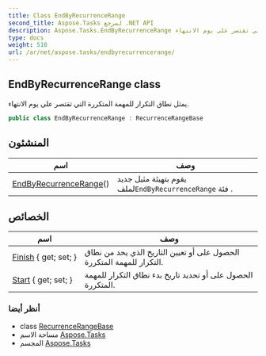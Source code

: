 ```yaml
---
title: Class EndByRecurrenceRange
second_title: Aspose.Tasks لمرجع .NET API
description: Aspose.Tasks.EndByRecurrenceRange فصل. يمثل نطاق التكرار للمهمة المتكررة التي تقتصر على يوم الانتهاء.
type: docs
weight: 510
url: /ar/net/aspose.tasks/endbyrecurrencerange/
---
```

## EndByRecurrenceRange class

يمثل نطاق التكرار للمهمة المتكررة التي تقتصر على يوم الانتهاء.

```csharp
public class EndByRecurrenceRange : RecurrenceRangeBase
```

## المنشئون

| اسم | وصف |
| --- | --- |
| [EndByRecurrenceRange](endbyrecurrencerange/)() | يقوم بتهيئة مثيل جديد لملف`EndByRecurrenceRange` فئة . |

## الخصائص

| اسم | وصف |
| --- | --- |
| [Finish](../../aspose.tasks/endbyrecurrencerange/finish/) { get; set; } | الحصول على أو تعيين التاريخ الذي يحد من نطاق التكرار للمهمة المتكررة. |
| [Start](../../aspose.tasks/recurrencerangebase/start/) { get; set; } | الحصول على أو تحديد تاريخ بدء نطاق التكرار للمهمة المتكررة. |

### أنظر أيضا

* class [RecurrenceRangeBase](../recurrencerangebase/)
* مساحة الاسم [Aspose.Tasks](../../aspose.tasks/)
* المجسم [Aspose.Tasks](../../)


